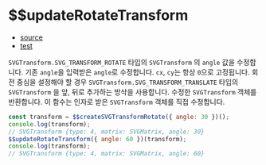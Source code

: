 # \$\$updateRotateTransform

- [source](./updateRotateTransform.index.js)
- [test](./updateRotateTransform.spec.js)

`SVGTransform.SVG_TRANSFORM_ROTATE` 타입의 `SVGTransform` 의 `angle` 값을 수정합니다.
기존 `angle`을 입력받은 `angle`로 수정합니다.
`cx`, `cy`는 항상 `0`으로 고정됩니다.
회전 중심을 설정해야 할 경우 `SVGTransform.SVG_TRANSFORM_TRANSLATE` 타입의 `SVGTransform` 을 앞, 뒤로 추가하는 방삭을 사용합니다.
수정한 `SVGTransform` 객체를 반환합니다.
이 함수는 인자로 받은 `SVGTransform` 객체를 직접 수정합니다.

```javascript
const transform = $$createSVGTransformRotate({ angle: 30 })();
console.log(transform);
// SVGTransform {type: 4, matrix: SVGMatrix, angle: 30}
$$updateRotateTransform({ angle: 60 })(transform);
console.log(transform);
// SVGTransform {type: 4, matrix: SVGMatrix, angle: 60}
```
